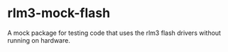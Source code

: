 # rlm3-mock-flash
A mock package for testing code that uses the rlm3 flash drivers without running on hardware.
